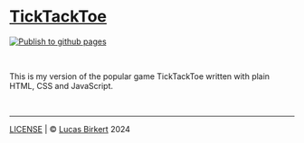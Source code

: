 # <a href="https://lbirkert.com/ticktacktoe">TickTackToe</a>

[![Publish to github pages](https://github.com/lbirkert/ticktacktoe/actions/workflows/publish.yml/badge.svg)](https://github.com/lbirkert/ticktacktoe/actions/workflows/publish.yml)

<br>

This is my version of the popular game TickTackToe written with plain HTML, CSS and JavaScript.

<br>

<hr>

[LICENSE](LICENSE) | &copy; [Lucas Birkert](https://lbirkert.com) 2024

